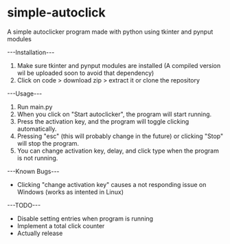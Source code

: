 # simple-autoclick
A simple autoclicker program made with python using tkinter and pynput modules

---Installation---
 1. Make sure tkinter and pynput modules are installed (A compiled version wil be uploaded soon to avoid that dependency)
 2. Click on code > download zip > extract it or clone the repository

---Usage---
1. Run main.py
2. When you click on "Start autoclicker", the program will start running.
3. Press the activation key, and the program will toggle clicking automatically.
4. Pressing "esc" (this will probably change in the future) or clicking "Stop" will stop the program.
5. You can change activation key, delay, and click type when the program is not running.


---Known Bugs---
- Clicking "change activation key" causes a not responding issue on Windows (works as intented in Linux)

---TODO---
- Disable setting entries when program is running
- Implement a total click counter
- Actually release
